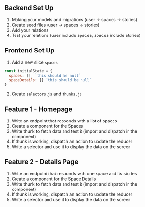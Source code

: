 ## Backend Set Up

1. Making your models and migrations (user -> spaces -> stories)
2. Create seed files (user -> spaces -> stories)
3. Add your relations
4. Test your relations (user include spaces, spaces include stories)

## Frontend Set Up

1. Add a new slice `spaces`

```js
const initialState = {
  spaces: [], `this should be null`
  spaceDetails: {} `this should be null`
}
```
2. Create `selectors.js` and `thunks.js`

## Feature 1 - Homepage

1. Write an endpoint that responds with a list of spaces
2. Create a component for the Spaces
3. Write thunk to fetch data and test it (import and dispatch in the component)
4. If thunk is working, dispatch an action to update the reducer
5. Write a selector and use it to display the data on the screen

## Feature 2 - Details Page

1. Write an endpoint that responds with one space and its stories
2. Create a component for the Space Details
3. Write thunk to fetch data and test it (import and dispatch in the component)
4. If thunk is working, dispatch an action to update the reducer
5. Write a selector and use it to display the data on the screen
